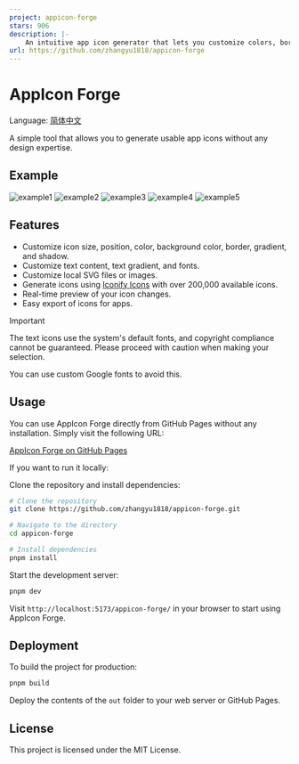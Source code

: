 ```yaml
---
project: appicon-forge
stars: 906
description: |-
    An intuitive app icon generator that lets you customize colors, borders, shadows, and more to create unique app icons effortlessly.
url: https://github.com/zhangyu1818/appicon-forge
---
```


# AppIcon Forge

Language: [简体中文](./README_zh-CN.md)

A simple tool that allows you to generate usable app icons without any design expertise.

## Example

![example1](./screenshots/1-1.png)
![example2](./screenshots/1-2.png)
![example3](./screenshots/1-3.png)
![example4](./screenshots/1-4.png)
![example5](./screenshots/1-5.png)

## Features

- Customize icon size, position, color, background color, border, gradient, and shadow.
- Customize text content, text gradient, and fonts.
- Customize local SVG files or images.
- Generate icons using [Iconify Icons](https://iconify.design/) with over 200,000 available icons.
- Real-time preview of your icon changes.
- Easy export of icons for apps.

> [!IMPORTANT]
> The text icons use the system's default fonts, and copyright compliance cannot be guaranteed. Please proceed with caution when making your selection.
>
> You can use custom Google fonts to avoid this.

## Usage

You can use AppIcon Forge directly from GitHub Pages without any installation. Simply visit the following URL:

[AppIcon Forge on GitHub Pages](https://zhangyu1818.github.io/appicon-forge/)

If you want to run it locally:

Clone the repository and install dependencies:

```sh
# Clone the repository
git clone https://github.com/zhangyu1818/appicon-forge.git

# Navigate to the directory
cd appicon-forge

# Install dependencies
pnpm install
```

Start the development server:

```sh
pnpm dev
```

Visit `http://localhost:5173/appicon-forge/` in your browser to start using AppIcon Forge.

## Deployment

To build the project for production:

```sh
pnpm build
```

Deploy the contents of the `out` folder to your web server or GitHub Pages.

## License

This project is licensed under the MIT License.

